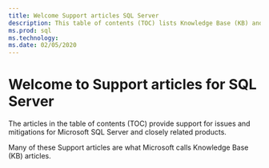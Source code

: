 ```yaml
---
title: Welcome Support articles SQL Server
description: This table of contents (TOC) lists Knowledge Base (KB) and other Support articles for Microsoft SQL Server.
ms.prod: sql
ms.technology:
ms.date: 02/05/2020
---
```

# Welcome to Support articles for SQL Server

The articles in the table of contents (TOC) provide support for issues and mitigations for Microsoft SQL Server and closely related products.

Many of these Support articles are what Microsoft calls Knowledge Base (KB) articles.
